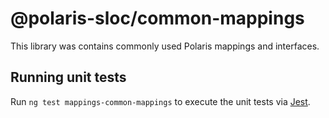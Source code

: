 # @polaris-sloc/common-mappings

This library was contains commonly used Polaris mappings and interfaces.


## Running unit tests

Run `ng test mappings-common-mappings` to execute the unit tests via [Jest](https://jestjs.io).



